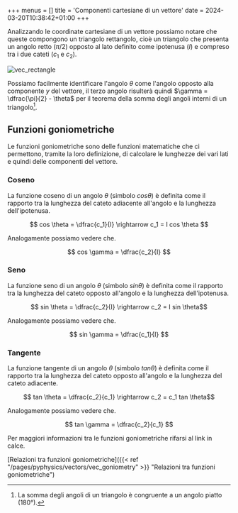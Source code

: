 +++
menus = []
title = 'Componenti cartesiane di un vettore'
date = 2024-03-20T10:38:42+01:00
+++

Analizzando le coordinate cartesiane di un vettore possiamo notare che queste compongono un triangolo rettangolo, cioè un triangolo che presenta un angolo retto ($\pi/2$) opposto al lato definito come ipotenusa ($I$) e compreso tra i due cateti ($c_1$ e $c_2$).

![vec_rectangle](/static/img/vec_rectangle.png "Triangolo rettangolo")

Possiamo facilmente identificare l'angolo $\theta$ come l'angolo opposto alla componente $y$ del vettore, il terzo angolo risulterà quindi $\gamma = \dfrac{\pi}{2} - \theta$ per il teorema della somma degli angoli interni di un triangolo[^1].

<h2>Funzioni goniometriche</h2>

Le funzioni goniometriche sono delle funzioni matematiche che ci permettono, tramite la loro definizione, di calcolare le lunghezze dei vari lati e quindi delle componenti del vettore.

<h3>Coseno</h3>

La funzione coseno di un angolo $\theta$ (simbolo $cos\theta$) è definita come il rapporto tra la lunghezza del cateto adiacente all'angolo e la lunghezza dell'ipotenusa.

$$ cos \theta = \dfrac{c_1}{I} \rightarrow c_1 = I cos \theta $$

Analogamente possiamo vedere che.

$$ cos \gamma = \dfrac{c_2}{I} $$

<h3>Seno</h3>

La funzione seno di un angolo $\theta$ (simbolo $sin\theta$) è definita come il rapporto tra la lunghezza del cateto opposto all'angolo e la lunghezza dell'ipotenusa.

$$ sin \theta = \dfrac{c_2}{I} \rightarrow c_2 = I sin \theta$$

Analogamente possiamo vedere che.

$$ sin \gamma = \dfrac{c_1}{I} $$

<h3>Tangente</h3>

La funzione tangente di un angolo $\theta$ (simbolo $tan\theta$) è definita come il rapporto tra la lunghezza del cateto opposto all'angolo e la lunghezza del cateto adiacente.

$$ tan \theta = \dfrac{c_2}{c_1} \rightarrow c_2 = c_1 tan \theta$$

Analogamente possiamo vedere che.

$$ tan \gamma = \dfrac{c_2}{c_1} $$

Per maggiori informazioni tra le funzioni goniometriche rifarsi al link in calce.

[Relazioni tra funzioni goniometriche]({{< ref "/pages/pyphysics/vectors/vec_goniometry" >}}  "Relazioni tra funzioni goniometriche")

[^1]: La somma degli angoli di un triangolo è congruente a un angolo piatto (180°).
